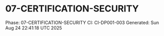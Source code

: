 # 07-CERTIFICATION-SECURITY
Phase: 07-CERTIFICATION-SECURITY
CI: CI-DP001-003
Generated: Sun Aug 24 22:41:18 UTC 2025
